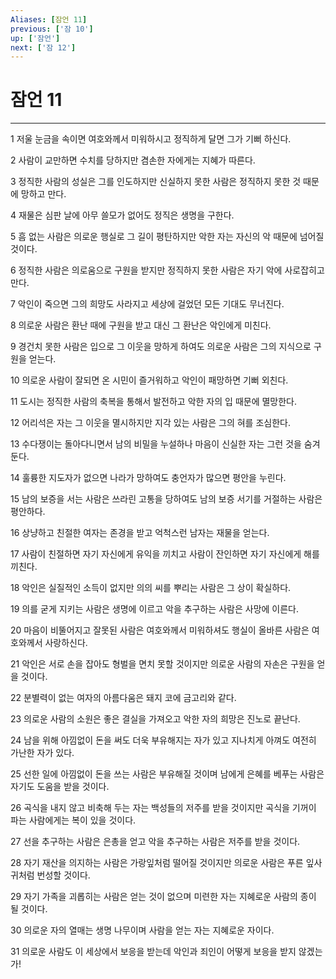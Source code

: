 ```yaml
---
Aliases: [잠언 11]
previous: ['잠 10']
up: ['잠언']
next: ['잠 12']
---
```

# 잠언 11

***


1 저울 눈금을 속이면 여호와께서 미워하시고 정직하게 달면 그가 기뻐 하신다. 

2 사람이 교만하면 수치를 당하지만 겸손한 자에게는 지혜가 따른다. 

3 정직한 사람의 성실은 그를 인도하지만 신실하지 못한 사람은 정직하지 못한 것 때문에 망하고 만다. 

4 재물은 심판 날에 아무 쓸모가 없어도 정직은 생명을 구한다. 

5 흠 없는 사람은 의로운 행실로 그 길이 평탄하지만 악한 자는 자신의 악 때문에 넘어질 것이다. 

6 정직한 사람은 의로움으로 구원을 받지만 정직하지 못한 사람은 자기 악에 사로잡히고 만다. 

7 악인이 죽으면 그의 희망도 사라지고 세상에 걸었던 모든 기대도 무너진다. 

8 의로운 사람은 환난 때에 구원을 받고 대신 그 환난은 악인에게 미친다. 

9 경건치 못한 사람은 입으로 그 이웃을 망하게 하여도 의로운 사람은 그의 지식으로 구원을 얻는다. 

10 의로운 사람이 잘되면 온 시민이 즐거워하고 악인이 패망하면 기뻐 외친다. 

11 도시는 정직한 사람의 축복을 통해서 발전하고 악한 자의 입 때문에 멸망한다. 

12 어리석은 자는 그 이웃을 멸시하지만 지각 있는 사람은 그의 혀를 조심한다. 

13 수다쟁이는 돌아다니면서 남의 비밀을 누설하나 마음이 신실한 자는 그런 것을 숨겨 둔다. 

14 훌륭한 지도자가 없으면 나라가 망하여도 충언자가 많으면 평안을 누린다. 

15 남의 보증을 서는 사람은 쓰라린 고통을 당하여도 남의 보증 서기를 거절하는 사람은 평안하다. 

16 상냥하고 친절한 여자는 존경을 받고 억척스런 남자는 재물을 얻는다. 

17 사람이 친절하면 자기 자신에게 유익을 끼치고 사람이 잔인하면 자기 자신에게 해를 끼친다. 

18 악인은 실질적인 소득이 없지만 의의 씨를 뿌리는 사람은 그 상이 확실하다. 

19 의를 굳게 지키는 사람은 생명에 이르고 악을 추구하는 사람은 사망에 이른다. 

20 마음이 비뚤어지고 잘못된 사람은 여호와께서 미워하셔도 행실이 올바른 사람은 여호와께서 사랑하신다. 

21 악인은 서로 손을 잡아도 형벌을 면치 못할 것이지만 의로운 사람의 자손은 구원을 얻을 것이다. 

22 분별력이 없는 여자의 아름다움은 돼지 코에 금고리와 같다. 

23 의로운 사람의 소원은 좋은 결실을 가져오고 악한 자의 희망은 진노로 끝난다. 

24 남을 위해 아낌없이 돈을 써도 더욱 부유해지는 자가 있고 지나치게 아껴도 여전히 가난한 자가 있다. 

25 선한 일에 아낌없이 돈을 쓰는 사람은 부유해질 것이며 남에게 은혜를 베푸는 사람은 자기도 도움을 받을 것이다. 

26 곡식을 내지 않고 비축해 두는 자는 백성들의 저주를 받을 것이지만 곡식을 기꺼이 파는 사람에게는 복이 있을 것이다. 

27 선을 추구하는 사람은 은총을 얻고 악을 추구하는 사람은 저주를 받을 것이다. 

28 자기 재산을 의지하는 사람은 가랑잎처럼 떨어질 것이지만 의로운 사람은 푸른 잎사귀처럼 번성할 것이다. 

29 자기 가족을 괴롭히는 사람은 얻는 것이 없으며 미련한 자는 지혜로운 사람의 종이 될 것이다. 

30 의로운 자의 열매는 생명 나무이며 사람을 얻는 자는 지혜로운 자이다. 

31 의로운 사람도 이 세상에서 보응을 받는데 악인과 죄인이 어떻게 보응을 받지 않겠는가!

